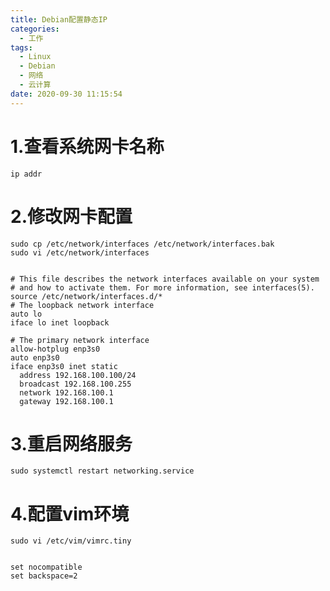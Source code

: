 ```yaml
---
title: Debian配置静态IP
categories:
  - 工作
tags:
  - Linux
  - Debian
  - 网络
  - 云计算
date: 2020-09-30 11:15:54
---
```


# 1.查看系统网卡名称

    ip addr

# 2.修改网卡配置

    sudo cp /etc/network/interfaces /etc/network/interfaces.bak
    sudo vi /etc/network/interfaces 

 
    # This file describes the network interfaces available on your system
    # and how to activate them. For more information, see interfaces(5).
    source /etc/network/interfaces.d/*
    # The loopback network interface
    auto lo
    iface lo inet loopback

    # The primary network interface
    allow-hotplug enp3s0
    auto enp3s0
    iface enp3s0 inet static
      address 192.168.100.100/24
      broadcast 192.168.100.255
      network 192.168.100.1
      gateway 192.168.100.1
  
# 3.重启网络服务

    sudo systemctl restart networking.service

# 4.配置vim环境

    sudo vi /etc/vim/vimrc.tiny


    set nocompatible
    set backspace=2 